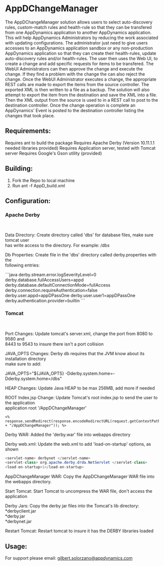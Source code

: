 AppDChangeManager
===========

The AppDChangeManager solution allows users to select auto-discovery rules, custom-match
rules and health-rule so that they can be transfered from one AppDynamics application to
another AppDynamics application. This will help AppDynamics Administrators by reducing
the work associated with updating configurations. The administrator just need to give
users accesses to an AppDynamics application sandbox or any non-production AppDynamics
application so that they can create their health-rules, update auto-discovery rules and/or
health-rules. The user then uses the Web UI, to create a change and add specific requests
for items to be transfered. The WebUI Administrators can then approve the change and 
execute the change. If they find a problem with the change the can also reject the change.
Once the WebUI Administrator executes a change, the appropriate REST calls are made to
export the items from the source controller. The exported XML is then written to a file
as a backup. The solution will also attempt to export the item from the destination and 
save the XML into a file. Then the XML output from the source is used to in a REST call
to post to the destination controller. Once the change operation is complete an AppDynamics'
Event is posted to the destination controller listing the changes that took place.

Requirements:
------------
Requires ant to build the package
Requires Apache Derby (Version 10.11.1.1 needed libraries provided)
Requires Application server, tested with Tomcat server
Requires Google's Gson utility (provided)

Building:
--------
1. Fork the Repo to local machine
2. Run ant -f AppD_build.xml

Configuration:
-------------
<h3>Apache Derby</h3><br>
    <p>Data Directory: Create directory called 'dbs' for database files, make sure tomcat user <br>
	has write access to the directory. For example: <CATALINE_HOME>/dbs</p>
    <p>Db Properties: Create file in the 'dbs' directory called derby.properties with the <br>
	following entries:</p>
```java
derby.stream.error.logSeverityLevel=0
derby.database.fullAccessUsers=appd
derby.database.defaultConnectionMode=fullAccess
derby.connection.requireAuthentication=false
derby.user.appd=appDPassOne
derby.user.user1=appDPassOne
derby.authentication.provider=builtin
```
<h3>Tomcat</h3><br>
<p>Port Changes: Update tomcat's server.xml, change the port from 8080 to 9580 and <br>
	8443 to 9543 to insure there isn't a port collision</p>
<p>JAVA_OPTS Changes: Derby db requires that the JVM know about its installation directory<br>
	make sure to add:<br></p>
<p>JAVA_OPTS="${JAVA_OPTS} -Dderby.system.home=-Dderby.system.home=<CATALINA_HOME>/dbs"</p>
<p>HEAP Changes: Update Java HEAP to be max 256MB, add more if needed</p>
<p>ROOT Index.jsp Change: Update Tomcat's root index.jsp to send the user to the application <br>
	application root '/AppDChangeManager'</p>


```
<% response.sendRedirect(response.encodeRedirectURL(request.getContextPath() + "/AppDChangeManager")); %>
```

<p>Derby WAR: Added the 'derby.war' file into webapps directory<br></p>
<p>Derby web.xml: Update the web.xml to add 'load-on-startup' options, as shown<br></p>

```java
<servlet-name> derbynet </servlet-name>
<servlet-class> org.apache.derby.drda.NetServlet </servlet-class>
<load-on-startup>1</load-on-startup>
```

<p>AppDChangeManager WAR: Copy the AppDChangeManager WAR file into the webapps directory.<br></p>
<p>Start Tomcat: Start Tomcat to uncompress the WAR file, don't access the application<br></p>
<p>Derby Jars: Copy the derby jar files into the Tomcat's lib directory: <br>
*derbyclient.jar<br>
*derby.jar<br>
*derbynet.jar<br>
</p>
<p>Restart Tomcat: Restart tomcat to insure it has the DERBY libraries loaded<br></p>
  



Usage:
-----



For support please email: gilbert.solorzano@appdynamics.com
